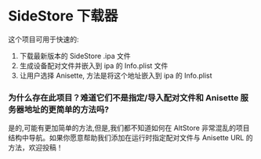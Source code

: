 # SideStore 下载器
这个项目可用于快速的:
1. 下载最新版本的 SideStore .ipa 文件
1. 生成设备配对文件并嵌入到 ipa 的 Info.plist 文件
1. 让用户选择 Anisette, 方法是将这个地址嵌入到 ipa 的 Info.plist


### 为什么存在此项目？难道它们不是指定/导入配对文件和 Anisette 服务器地址的更简单的方法吗?
是的,可能有更加简单的方法,但是,我们都不知道如何在 AltStore 非常混乱的项目结构中导航。如果你愿意帮助我们添加在运行时指定配对文件与 Anisette URL 的方法，欢迎投稿！
